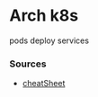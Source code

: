 # Arch k8s

pods
deploy
services

### Sources

- [cheatSheet](https://kubernetes.io/docs/reference/kubectl/cheatsheet/)
